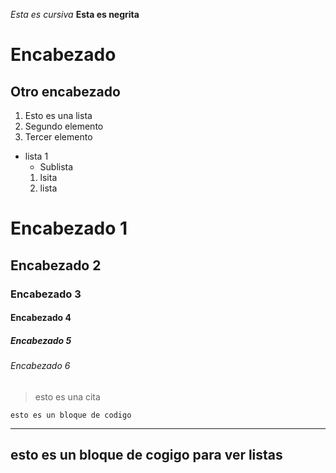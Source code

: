 *Esta es cursiva*
**Esta es negrita**
# Encabezado
## Otro encabezado


1. Esto es una lista
2. Segundo elemento
3. Tercer elemento
* lista 1
  * Sublista
  1. lsita
  2. lista

# Encabezado 1
## Encabezado 2
### Encabezado 3
#### Encabezado 4
##### Encabezado 5
###### Encabezado 6

> esto es una cita


`esto es un bloque de codigo`

---
esto es un bloque
de cogigo
para ver listas
---
